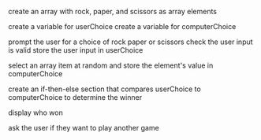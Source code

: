 create an array with rock, paper, and scissors as array elements

create a variable for userChoice
create a variable for computerChoice

prompt the user for a choice of rock paper or scissors
check the user input is valid
store the user input in userChoice 

select an array item at random and store the element's value in computerChoice

create an if-then-else section that compares userChoice to computerChoice to determine the winner

display who won

ask the user if they want to play another game